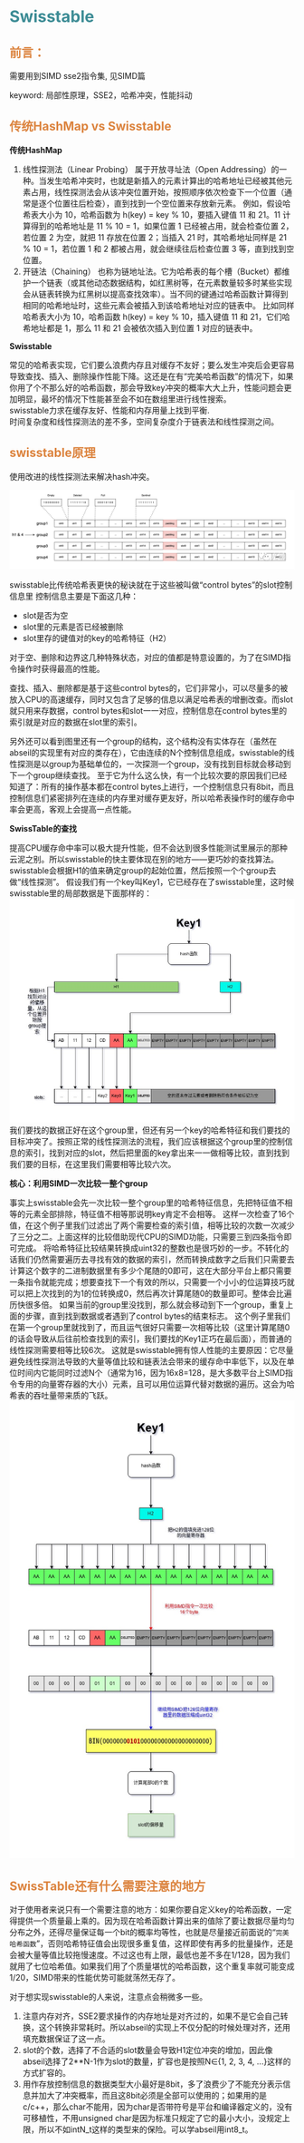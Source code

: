 # <font  color='3d8c95'>Swisstable</font>
## <font  color='dc843f'>前言：</font>
需要用到SIMD sse2指令集, 见SIMD篇

keyword: 局部性原理，SSE2，哈希冲突，性能抖动

## <font  color='dc843f'>传统HashMap vs Swisstable</font>
**传统HashMap**
1. 线性探测法（Linear Probing）
属于开放寻址法（Open Addressing）的一种。当发生哈希冲突时，也就是新插入的元素计算出的哈希地址已经被其他元素占用，线性探测法会从该冲突位置开始，按照顺序依次检查下一个位置（通常是逐个位置往后检查），直到找到一个空位置来存放新元素。
例如，假设哈希表大小为 10，哈希函数为 h(key) = key % 10，要插入键值 11 和 21。11 计算得到的哈希地址是 11 % 10 = 1，如果位置 1 已经被占用，就会检查位置 2，若位置 2 为空，就把 11 存放在位置 2；当插入 21 时，其哈希地址同样是 21 % 10 = 1，若位置 1 和 2 都被占用，就会继续往后检查位置 3 等，直到找到空位置。
2. 开链法（Chaining）
也称为链地址法。它为哈希表的每个槽（Bucket）都维护一个链表（或其他动态数据结构，如红黑树等，在元素数量较多时某些实现会从链表转换为红黑树以提高查找效率）。当不同的键通过哈希函数计算得到相同的哈希地址时，这些元素会被插入到该哈希地址对应的链表中。
比如同样哈希表大小为 10，哈希函数 h(key) = key % 10，插入键值 11 和 21，它们哈希地址都是 1，那么 11 和 21 会被依次插入到位置 1 对应的链表中。

**Swisstable**

常见的哈希表实现，它们要么浪费内存且对缓存不友好；要么发生冲突后会更容易导致查找、插入、删除操作性能下降。这还是在有“完美哈希函数”的情况下，如果你用了个不那么好的哈希函数，那会导致key冲突的概率大大上升，性能问题会更加明显，最坏的情况下性能甚至会不如在数组里进行线性搜索。  
swisstable力求在缓存友好、性能和内存用量上找到平衡.  
时间复杂度和线性探测法的差不多，空间复杂度介于链表法和线性探测之间。

## <font  color='dc843f'>swisstable原理</font>
使用改进的线性探测法来解决hash冲突。

![alt text](struct.PNG)

swisstable比传统哈希表更快的秘诀就在于这些被叫做“control bytes”的slot控制信息里
控制信息主要是下面这几种：
- slot是否为空
- slot里的元素是否已经被删除
- slot里存的键值对的key的哈希特征（H2）

对于空、删除和边界这几种特殊状态，对应的值都是特意设置的，为了在SIMD指令操作时获得最高的性能。

查找、插入、删除都是基于这些control bytes的，它们非常小，可以尽量多的被放入CPU的高速缓存，同时又包含了足够的信息以满足哈希表的增删改查。而slot就只用来存数据，control bytes和slot一一对应，控制信息在control bytes里的索引就是对应的数据在slot里的索引。  

另外还可以看到图里还有一个group的结构，这个结构没有实体存在（虽然在abseil的实现里有对应的类存在），它由连续的N个控制信息组成，swisstable的线性探测是以group为基础单位的，一次探测一个group，没有找到目标就会移动到下一个group继续查找。
至于它为什么这么快，有一个比较次要的原因我们已经知道了：所有的操作基本都在control bytes上进行，一个控制信息只有8bit，而且控制信息们紧密排列在连续的内存里对缓存更友好，所以哈希表操作时的缓存命中率会更高，客观上会提高一点性能。

**SwissTable的查找**

提高CPU缓存命中率可以极大提升性能，但不会达到很多性能测试里展示的那种云泥之别。所以swisstable的快主要体现在别的地方——更巧妙的查找算法。
swisstable会根据H1的值来确定group的起始位置，然后按照一个个group去做“线性探测”。
假设我们有一个key叫Key1，它已经存在了swisstable里，这时候swisstable里的局部数据是下面那样的：
![alt text](search_1.png)
我们要找的数据正好在这个group里，但还有另一个key的哈希特征和我们要找的目标冲突了。按照正常的线性探测法的流程，我们应该根据这个group里的控制信息的索引，找到对应的slot，然后把里面的key拿出来一一做相等比较，直到找到我们要的目标，在这里我们需要相等比较六次。

**核心：利用SIMD一次比较一整个group**

事实上swisstable会先一次比较一整个group里的哈希特征信息，先把特征值不相等的元素全部排除，特征值不相等那说明key肯定不会相等。
这样一次检查了16个值，在这个例子里我们过滤出了两个需要检查的索引值，相等比较的次数一次减少了三分之二。上面这样的比较借助现代CPU的SIMD功能，只需要三到四条指令即可完成。
将哈希特征比较结果转换成uint32的整数也是很巧妙的一步。不转化的话我们仍然需要遍历去寻找有效的数据的索引，然而转换成数字之后我们只需要去计算这个数字的二进制数据里有多少个尾随的0即可，这在大部分平台上都只需要一条指令就能完成；想要查找下一个有效的所以，只需要一个小小的位运算技巧就可以把上次找到的为1的位转换成0，然后再次计算尾随0的数量即可。整体会比遍历快很多倍。
如果当前的group里没找到，那么就会移动到下一个group，重复上面的步骤，直到找到数据或者遇到了control bytes的结束标志。
这个例子里我们在第一个group里就找到了，而且运气很好只需要一次相等比较（这里计算尾随0的话会导致从后往前检查找到的索引，我们要找的Key1正巧在最后面），而普通的线性探测需要相等比较6次。
这就是swisstable拥有惊人性能的主要原因：它尽量避免线性探测法导致的大量等值比较和链表法会带来的缓存命中率低下，以及在单位时间内它能同时过滤N个（通常为16，因为16x8=128，是大多数平台上SIMD指令专用的向量寄存器的大小）元素，且可以用位运算代替对数据的遍历。这会为哈希表的吞吐量带来质的飞跃。
![alt text](search_2.png)

## <font  color='dc843f'>SwissTable还有什么需要注意的地方</font>
对于使用者来说只有一个需要注意的地方：如果你要自定义key的哈希函数，一定得提供一个质量最上乘的。因为现在哈希函数计算出来的值除了要让数据尽量均匀分布之外，还得尽量保证每一个bit的概率均等性，也就是尽量接近前面说的“`完美哈希函数`”，否则哈希特征值会出现很多重复值，这样即使有再多的批量操作，还是会被大量等值比较拖慢速度。不过这也有上限，最低也差不多在1/128，因为我们就用了七位哈希值。如果我们用了个质量堪忧的哈希函数，这个重复率就可能变成1/20，SIMD带来的性能优势可能就荡然无存了。

对于想实现swisstable的人来说，注意点会稍微多一些。
1. 注意内存对齐，SSE2要求操作的内存地址是对齐过的，如果不是它会自己转换，这个转换非常耗时。所以abseil的实现上不仅分配的时候处理对齐，还用填充数据保证了这一点。
2. slot的个数，选择了不合适的slot数量会导致H1定位冲突的增加，因此像abseil选择了2**N-1作为slot的数量，扩容也是按照N∈{1, 2, 3, 4, ...}这样的方式扩容的。
3. 用作存放控制信息的数据类型大小最好是8bit，多了浪费少了不能充分表示信息并加大了冲突概率，而且这8bit必须是全部可以使用的；如果用的是c/c++，那么char不能用，因为char是否带符号是平台和编译器定义的，没有可移植性，不用unsigned char是因为标准只规定了它的最小大小，没规定上限，所以不如intN_t这样的类型来的保险。可以学abseil用int8_t。